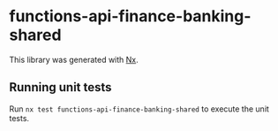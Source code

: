 # functions-api-finance-banking-shared

This library was generated with [Nx](https://nx.dev).

## Running unit tests

Run `nx test functions-api-finance-banking-shared` to execute the unit tests.
